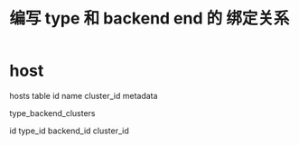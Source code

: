 

# 编写 type 和 backend  end 的 绑定关系


```bash

```


# host

hosts  table
id
name
cluster_id
metadata



type_backend_clusters

id
type_id
backend_id
cluster_id



